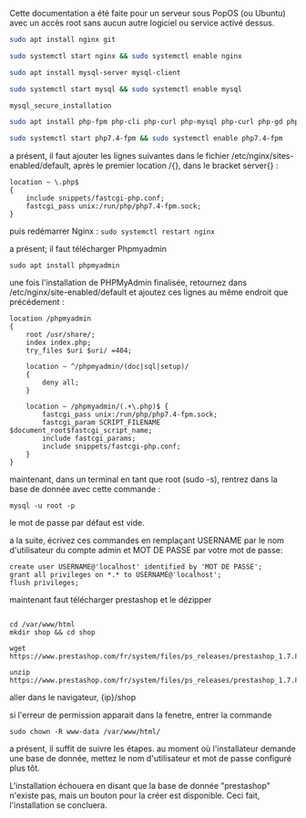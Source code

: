 Cette documentation a été faite pour un serveur sous PopOS (ou Ubuntu) avec un accès root sans aucun autre logiciel ou service activé dessus.

```bash
sudo apt install nginx git

sudo systemctl start nginx && sudo systemctl enable nginx

sudo apt install mysql-server mysql-client

sudo systemctl start mysql && sudo systemctl enable mysql

mysql_secure_installation

sudo apt install php-fpm php-cli php-curl php-mysql php-curl php-gd php-mbstring php-pear php-intl -y

sudo systemctl start php7.4-fpm && sudo systemctl enable php7.4-fpm

```

a présent, il faut ajouter les lignes suivantes dans le fichier /etc/nginx/sites-enabled/default, après le premier location /{}, dans le bracket server{} :
```
location ~ \.php$
{
    include snippets/fastcgi-php.conf;
    fastcgi_pass unix:/run/php/php7.4-fpm.sock;
}
```
puis redémarrer Nginx :
`sudo systemctl restart nginx`

a présent; il faut télécharger Phpmyadmin
```
sudo apt install phpmyadmin
```

une fois l'installation de PHPMyAdmin finalisée, retournez dans /etc/nginx/site-enabled/default et ajoutez ces lignes au même endroit que précédement :
```
location /phpmyadmin 
{
    root /usr/share/;
    index index.php;
    try_files $uri $uri/ =404;

    location ~ ^/phpmyadmin/(doc|sql|setup)/ 
    {
        deny all;
    }

    location ~ /phpmyadmin/(.+\.php)$ {
        fastcgi_pass unix:/run/php/php7.4-fpm.sock;
        fastcgi_param SCRIPT_FILENAME $document_root$fastcgi_script_name;
        include fastcgi_params;
        include snippets/fastcgi-php.conf;
    }
}
```

maintenant, dans un terminal en tant que root (sudo -s), rentrez dans la base de donnée avec cette commande :
```
mysql -u root -p
```
le mot de passe par défaut est vide.

a la suite, écrivez ces commandes en remplaçant USERNAME par le nom d'utilisateur du compte admin et MOT DE PASSE par votre mot de passe:
```
create user USERNAME@'localhost' identified by 'MOT DE PASSE';
grant all privileges on *.* to USERNAME@'localhost';
flush privileges;
```

maintenant faut télécharger prestashop et le dézipper
```

cd /var/www/html
mkdir shop && cd shop

wget https://www.prestashop.com/fr/system/files/ps_releases/prestashop_1.7.8.3.zip

unzip https://www.prestashop.com/fr/system/files/ps_releases/prestashop_1.7.8.3.zip
```

aller dans le navigateur, {ip}/shop

si l'erreur de permission apparait dans la fenetre, entrer la commande 

`sudo chown -R www-data /var/www/html/`

a présent, il suffit de suivre les étapes. au moment où l'installateur demande une base de donnée, mettez le nom d'utilisateur et mot de passe configuré plus tôt.

L'installation échouera en disant que la base de donnée "prestashop" n'existe pas, mais un bouton pour la créer est disponible. Ceci fait, l'installation se concluera.
